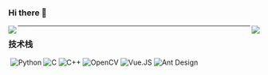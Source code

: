 ### Hi there 👋

<!--
**Stardust011/Stardust011** is a ✨ _special_ ✨ repository because its `README.md` (this file) appears on your GitHub profile.

Here are some ideas to get you started:

- 🔭 I’m currently working on ...
- 🌱 I’m currently learning ...
- 👯 I’m looking to collaborate on ...
- 🤔 I’m looking for help with ...
- 💬 Ask me about ...
- 📫 How to reach me: ...
- 😄 Pronouns: ...
- ⚡ Fun fact: ...
-->

<img align="left" src="https://github-readme-stats.vercel.app/api?username=Stardust011&include_all_commits=true&count_private-true&custom_title=Stardust011'%20GitHub%20Stats&line_height=30&show_icons=true&hide_border=true&bg_color=192133&title_color=efb752&icon_color=efb752&text_color=70bed9">

<img align="right" src="https://github-readme-stats.vercel.app/api/top-langs/?username=Stardust011&layout=compact">

---------------

### 技术栈
​
![Python](https://img.shields.io/badge/-Python-192133?style=flat-square&logo=python&logoColor=white)
![C](https://img.shields.io/badge/-C-192133?style=flat-square&logo=c&logoColor=white)
![C++](https://img.shields.io/badge/-C++-192133?style=flat-square&logo=cplusplus&logoColor=white)
![OpenCV](https://img.shields.io/badge/-OpenCV-192133?style=flat-square&logo=opencv&logoColor=white)
![Vue.JS](https://img.shields.io/badge/-Vue.JS-192133?style=flat-square&logo=vuedotjs&logoColor=white)
![Ant Design](https://img.shields.io/badge/-Ant_Design-192133?style=flat-square&logo=antdesign&logoColor=white)
